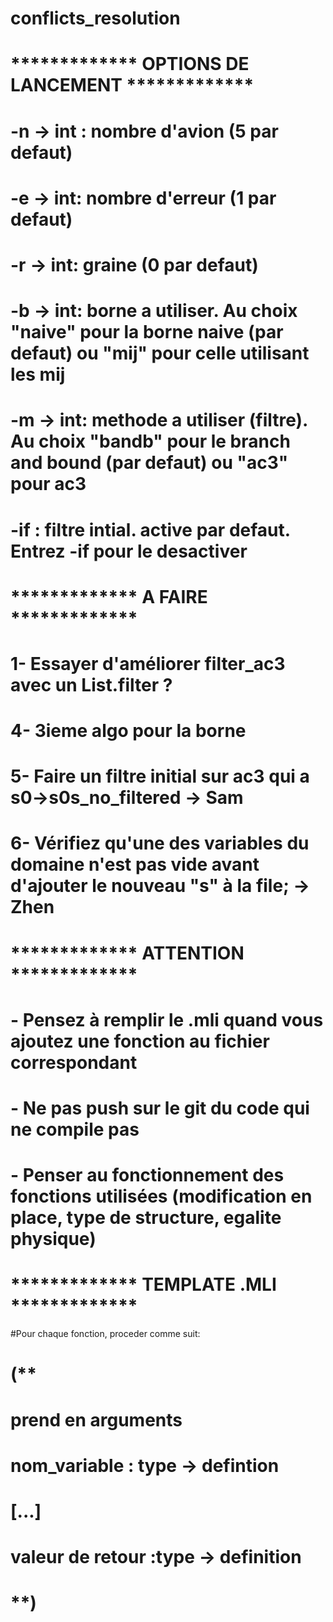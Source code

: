 # conflicts_resolution

# ************* OPTIONS DE LANCEMENT ************* #
# -n -> int : nombre d'avion (5 par defaut)
# -e -> int: nombre d'erreur (1 par defaut)
# -r -> int: graine (0 par defaut)
# -b -> int: borne a utiliser. Au choix "naive" pour la borne naive (par defaut) ou "mij" pour celle utilisant les mij
# -m -> int: methode a utiliser (filtre). Au choix "bandb" pour le branch and bound (par defaut) ou "ac3" pour ac3
# -if : filtre intial. active par defaut. Entrez -if pour le desactiver


# ************* A FAIRE ************* #
# 1- Essayer d'améliorer filter_ac3 avec un List.filter ?
# 4- 3ieme algo pour la borne
# 5- Faire un filtre initial sur ac3 qui a s0->s0s_no_filtered -> Sam

# 6- Vérifiez qu'une des variables du domaine n'est pas vide avant d'ajouter le nouveau "s" à la file; -> Zhen

# ************* ATTENTION ************* #
# - Pensez à remplir le .mli quand vous ajoutez une fonction au fichier correspondant
# - Ne pas push sur le git du code qui ne compile pas
# - Penser au fonctionnement des fonctions utilisées (modification en place, type de structure, egalite physique)

# ************* TEMPLATE .MLI ************* #
#Pour chaque fonction, proceder comme suit:
# (**
#   prend en arguments
#   nom_variable : type  -> defintion
#   [...]

#   valeur de retour :type -> definition
# **)
